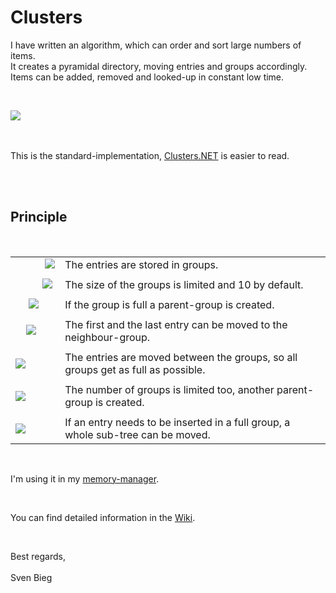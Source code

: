 <h1>Clusters</h1>

<p>
I have written an algorithm, which can order and sort large numbers of items.<br />
It creates a pyramidal directory, moving entries and groups accordingly.<br />
Items can be added, removed and looked-up in constant low time.
</p><br />

<img src="https://user-images.githubusercontent.com/12587394/47256750-2e75a180-d485-11e8-8fe4-ad181f695690.jpg" style="" /><br />
<br />
<br />
<p>
This is the standard-implementation, <a href="https://github.com/svenbieg/Clusters.NET">Clusters.NET</a> is easier to read.
</p><br />
<br />
<h2>Principle</h2>
<br />

<table>
	<tr>
		<td>&nbsp;&nbsp;&nbsp;&nbsp;&nbsp;&nbsp;&nbsp;&nbsp;&nbsp;&nbsp;&nbsp;<img src="https://user-images.githubusercontent.com/12587394/47256722-d3dc4580-d484-11e8-8393-b0e7c026be5e.png" /></td>
		<td>The entries are stored in groups.</td>
	</tr><tr><td></td></tr><tr>
		<td>&nbsp;&nbsp;&nbsp;&nbsp;&nbsp;&nbsp;&nbsp;&nbsp;&nbsp;&nbsp;<img src="https://user-images.githubusercontent.com/12587394/47256729-e48cbb80-d484-11e8-833e-846bb4a70b0c.png" /></td>
		<td>The size of the groups is limited and 10 by default.</td>
	</tr><tr><td></td></tr><tr>
		<td>&nbsp;&nbsp;&nbsp;&nbsp;&nbsp;<img src="https://user-images.githubusercontent.com/12587394/47256737-f4a49b00-d484-11e8-9171-a40ef63c3ff1.png" /></td>
		<td>If the group is full a parent-group is created.</td>
	</tr><tr><td></td></tr><tr>
		<td>&nbsp;&nbsp;&nbsp;&nbsp;<img src="https://user-images.githubusercontent.com/12587394/47256739-ff5f3000-d484-11e8-9445-4443f52e228a.png" /></td>
		<td>The first and the last entry can be moved to the neighbour-group.</td>
	</tr><tr><td></td></tr><tr>
		<td><img src="https://user-images.githubusercontent.com/12587394/47256742-09812e80-d485-11e8-8ca6-06a011e88120.png" /></td>
		<td>The entries are moved between the groups, so all groups get as full as possible.</td>
	</tr><tr><td></td></tr><tr>
		<td><img src="https://user-images.githubusercontent.com/12587394/47256745-1736b400-d485-11e8-9785-e0479250b51d.png" /></td>
		<td>The number of groups is limited too, another parent-group is created.</td>
	</tr><tr><td></td></tr><tr>
		<td><img src="https://user-images.githubusercontent.com/12587394/47256748-21f14900-d485-11e8-9506-db75fa50c9bd.png" /></td>
		<td>If an entry needs to be inserted in a full group, a whole sub-tree can be moved.</td>
	</tr>
</table><br />

<p>
I'm using it in my <a href="https://github.com/svenbieg/Heap">memory-manager</a>.
</p>
<br />

<p>
You can find detailed information in the
<a href="https://github.com/svenbieg/Clusters/wiki/Home">Wiki</a>.
</p><br />

Best regards,<br />
<br />
Sven Bieg<br />

<br /><br /><br /><br /><br />
